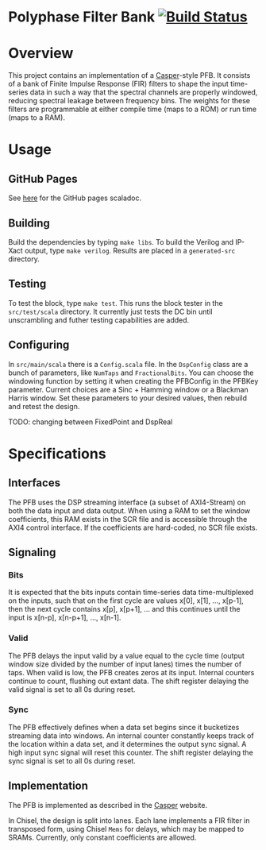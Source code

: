 Polyphase Filter Bank [![Build Status](https://travis-ci.org/ucb-art/pfb.svg?branch=master)](https://travis-ci.org/ucb-art/pfb)
=======================


# Overview

This project contains an implementation of a [Casper](https://casper.berkeley.edu/wiki/The_Polyphase_Filter_Bank_Technique)-style PFB.
It consists of a bank of Finite Impulse Response (FIR) filters to shape the input time-series data in such a way that the spectral channels are properly windowed, reducing spectral leakage between frequency bins. 
The weights for these filters are programmable at either compile time (maps to a ROM) or run time (maps to a RAM).

# Usage

## GitHub Pages

See [here](https://ucb-art.github.io/pfb/latest/api/) for the GitHub pages scaladoc.

## Building

Build the dependencies by typing `make libs`.
To build the Verilog and IP-Xact output, type `make verilog`.
Results are placed in a `generated-src` directory.

## Testing

To test the block, type `make test`.
This runs the block tester in the `src/test/scala` directory.
It currently just tests the DC bin until unscrambling and futher testing capabilities are added.

## Configuring

In `src/main/scala` there is a `Config.scala` file.
In the `DspConfig` class are a bunch of parameters, like `NumTaps` and `FractionalBits`.
You can choose the windowing function by setting it when creating the PFBConfig in the PFBKey parameter.
Current choices are a Sinc + Hamming window or a Blackman Harris window.
Set these parameters to your desired values, then rebuild and retest the design.

TODO: changing between FixedPoint and DspReal


# Specifications

## Interfaces

The PFB uses the DSP streaming interface (a subset of AXI4-Stream) on both the data input and data output.
When using a RAM to set the window coefficients, this RAM exists in the SCR file and is accessible through the AXI4 control interface.
If the coefficients are hard-coded, no SCR file exists.

## Signaling

### Bits

It is expected that the bits inputs contain time-series data time-multiplexed on the inputs, such that on the first cycle are values x[0], x[1], …, x[p-1], then the next cycle contains x[p], x[p+1], … and this continues until the input is x[n-p], x[n-p+1], …, x[n-1].

### Valid

The PFB delays the input valid by a value equal to the cycle time (output window size divided by the number of input lanes) times the number of taps.
When valid is low, the PFB creates zeros at its input.
Internal counters continue to count, flushing out extant data.
The shift register delaying the valid signal is set to all 0s during reset.

### Sync

The PFB effectively defines when a data set begins since it bucketizes streaming data into windows.
An internal counter constantly keeps track of the location within a data set, and it determines the output sync signal.
A high input sync signal will reset this counter.
The shift register delaying the sync signal is set to all 0s during reset.

## Implementation

The PFB is implemented as described in the [Casper](https://casper.berkeley.edu/wiki/The_Polyphase_Filter_Bank_Technique) website.

In Chisel, the design is split into lanes. Each lane implements a FIR filter in transposed form, using Chisel `Mems` for delays, which may be mapped to SRAMs.
Currently, only constant coefficients are allowed.
